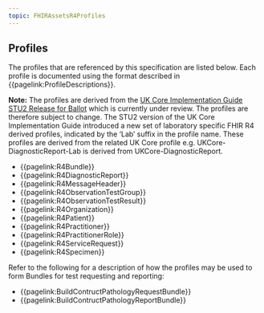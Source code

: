 ```yaml
---
topic: FHIRAssetsR4Profiles
---
```

## Profiles
The profiles that are referenced by this specification are listed below. Each profile is documented using the format described in {{pagelink:ProfileDescriptions}}.

**Note:** The profiles are derived from the [UK Core Implementation Guide STU2 Release for Ballot]( https://simplifier.net/guide/uk-core-implementation-guide-stu2/Home?version=1.1.3) which is currently under review. The profiles are therefore subject to change. The STU2 version of the UK Core Implementation Guide introduced a new set of laboratory specific FHIR R4 derived profiles, indicated by the ‘Lab’ suffix in the profile name. These profiles are derived from the related UK Core profile e.g. UKCore-DiagnosticReport-Lab is derived from UKCore-DiagnosticReport.

* {{pagelink:R4Bundle}}
* {{pagelink:R4DiagnosticReport}}
* {{pagelink:R4MessageHeader}}
* {{pagelink:R4ObservationTestGroup}}
* {{pagelink:R4ObservationTestResult}}
* {{pagelink:R4Organization}}
* {{pagelink:R4Patient}}
* {{pagelink:R4Practitioner}}
* {{pagelink:R4PractitionerRole}}
* {{pagelink:R4ServiceRequest}}
* {{pagelink:R4Specimen}}

Refer to the following for a description of how the profiles may be used to form Bundles for test requesting and reporting:

* {{pagelink:BuildContructPathologyRequestBundle}}
* {{pagelink:BuildContructPathologyReportBundle}} 